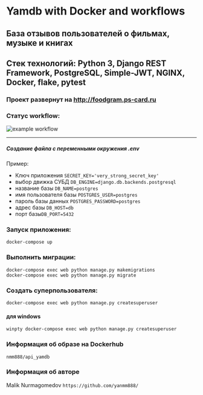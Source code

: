 # Yamdb with Docker and workflows
## База отзывов пользователей о фильмах, музыке и книгах
## Стек технологий: Python 3, Django REST Framework, PostgreSQL, Simple-JWT, NGINX, Docker, flake, pytest
### Проект развернут на http://foodgram.ps-card.ru
### Статус workflow: 
![example workflow](https://github.com/yanmm888/foodgram-project-react/actions/workflows/foodgram_workflow.yaml/badge.svg)
____
##### Создание файла с переменными окружения .env
Пример:
- Ключ приложения ```SECRET_KEY='very_strong_secret_key'```
- выбор движка СУБД ```DB_ENGINE=django.db.backends.postgresql```
- название базы ```DB_NAME=postgres```
- имя пользователя базы ```POSTGRES_USER=postgres```
- пароль базы данных ```POSTGRES_PASSWORD=postgres```
- адрес базы ```DB_HOST=db``` 
- порт базы```DB_PORT=5432```


### Запуск приложения:
```docker-compose up```

### Выполнить миграции:
```docker-compose exec web python manage.py makemigrations``` \
```docker-compose exec web python manage.py migrate``` 

### Создать суперпользователя:
```docker-compose exec web python manage.py createsuperuser```
#### для windows 
```winpty docker-compose exec web python manage.py createsuperuser```

### Информация об образе на Dockerhub
```nmm888/api_yamdb```
### Информация об авторе
Malik Nurmagomedov
```https://github.com/yanmm888/```
